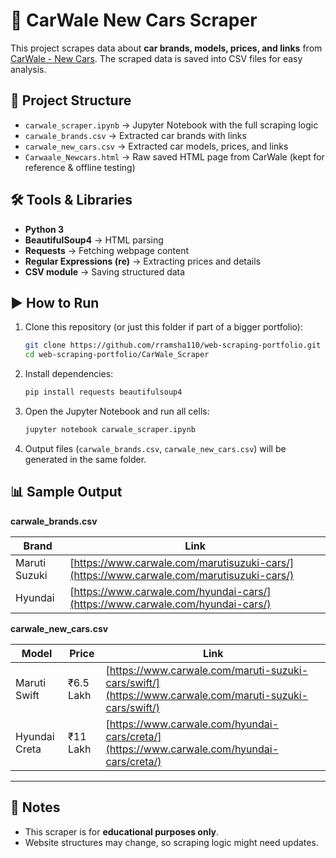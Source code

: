 # 🚗 CarWale New Cars Scraper

This project scrapes data about **car brands, models, prices, and links** from [CarWale - New Cars](https://www.carwale.com/new-cars/).
The scraped data is saved into CSV files for easy analysis.

## 📂 Project Structure

* `carwale_scraper.ipynb` → Jupyter Notebook with the full scraping logic
* `carwale_brands.csv` → Extracted car brands with links
* `carwale_new_cars.csv` → Extracted car models, prices, and links
* `Carwaale_Newcars.html` → Raw saved HTML page from CarWale (kept for reference & offline testing)

## 🛠 Tools & Libraries

* **Python 3**
* **BeautifulSoup4** → HTML parsing
* **Requests** → Fetching webpage content
* **Regular Expressions (re)** → Extracting prices and details
* **CSV module** → Saving structured data

## ▶️ How to Run

1. Clone this repository (or just this folder if part of a bigger portfolio):

   ```bash
   git clone https://github.com/rramsha110/web-scraping-portfolio.git
   cd web-scraping-portfolio/CarWale_Scraper
   ```

2. Install dependencies:

   ```bash
   pip install requests beautifulsoup4
   ```

3. Open the Jupyter Notebook and run all cells:

   ```bash
   jupyter notebook carwale_scraper.ipynb
   ```

4. Output files (`carwale_brands.csv`, `carwale_new_cars.csv`) will be generated in the same folder.

## 📊 Sample Output

**carwale_brands.csv**

| Brand         | Link                                                                                     |
| ------------- | ---------------------------------------------------------------------------------------- |
| Maruti Suzuki | [https://www.carwale.com/marutisuzuki-cars/](https://www.carwale.com/marutisuzuki-cars/) |
| Hyundai       | [https://www.carwale.com/hyundai-cars/](https://www.carwale.com/hyundai-cars/)           |

**carwale_new_cars.csv**

| Model         | Price     | Link                                                                                                   |
| ------------- | --------- | ------------------------------------------------------------------------------------------------------ |
| Maruti Swift  | ₹6.5 Lakh | [https://www.carwale.com/maruti-suzuki-cars/swift/](https://www.carwale.com/maruti-suzuki-cars/swift/) |
| Hyundai Creta | ₹11 Lakh  | [https://www.carwale.com/hyundai-cars/creta/](https://www.carwale.com/hyundai-cars/creta/)             |

---

## 📌 Notes

* This scraper is for **educational purposes only**.
* Website structures may change, so scraping logic might need updates.
